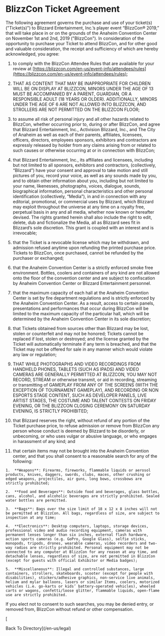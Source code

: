 BlizzCon Ticket Agreement
=========================

The following agreement governs the purchase and use of your ticket(s) ("Ticket(s)") to Blizzard Entertainment, Inc.’s player event “BlizzCon® 2019,” that will take place in or on the grounds of the Anaheim Convention Center on November 1st and 2nd, 2019 ("BlizzCon"). In consideration of the opportunity to purchase your Ticket to attend BlizzCon, and for other good and valuable consideration, the receipt and sufficiency of which are hereby acknowledged, you agree:

1.  to comply with the BlizzCon Attendee Rules that are available for your review at [https://blizzcon.com/en-us/event-info/attendees/rules](https://blizzcon.com/en-us/event-info/attendees/rules);
    
2.  THAT AS CONTENT THAT MAY BE INAPPROPRIATE FOR CHILDREN WILL BE ON DISPLAY AT BLIZZCON, MINORS UNDER THE AGE OF 13 MUST BE ACCOMPANIED BY A PARENT, GUARDIAN, OR A RESPONSIBLE ADULT (18 YEARS OR OLDER). ADDITIONALLY, MINORS UNDER THE AGE OF 6 ARE NOT ALLOWED INTO BLIZZCON, AND STROLLERS ARE NOT PERMITTED ON THE BLIZZCON FLOOR;
    
3.  to assume all risk of personal injury and all other hazards related to BlizzCon, whether occurring prior to, during or after BlizzCon, and agree that Blizzard Entertainment, Inc., Activision Blizzard, Inc., and The City of Anaheim as well as each of their parents, affiliates, licensees, officers, directors, employees sponsors, exhibitors and contractors are expressly released by holder from any claims arising from or related to such causes or otherwise occurring at or in connection with BlizzCon;
    
4.  that Blizzard Entertainment, Inc., its affiliates and licensees, including but not limited to all sponsors, exhibitors and contractors, (collectively, “Blizzard”) have your consent and approval to take motion and still pictures of you, record your voice, as well as any sounds made by you, and to obtain other information about you, including but not limited to your name, likenesses, photographs, voices, dialogue, sounds, biographical information, personal characteristics and other personal identification (collectively, “Media”), in and in connection with any editorial, promotional, or commercial uses by Blizzard, which Blizzard may exploit throughout the universe at any time on a royalty free, perpetual basis in any and all media, whether now known or hereafter devised. The rights granted herein shall also include the right to edit, delete, dub and fictionalize the Media, all as Blizzard sees fit in Blizzard’s sole discretion. This grant is coupled with an interest and is irrevocable;
    
5.  that the Ticket is a revocable license which may be withdrawn, and admission refused anytime upon refunding the printed purchase price. Tickets to BlizzCon, once purchased, cannot be refunded by the purchaser or exchanged;
    
6.  that the Anaheim Convention Center is a strictly enforced smoke free environment. Bottles, coolers and containers of any kind are not allowed onto the floor of the convention center and are subject to confiscation by Anaheim Convention Center or Blizzard Entertainment personnel.
    
7.  that the maximum capacity of each hall at the Anaheim Convention Center is set by fire department regulations and is strictly enforced by the Anaheim Convention Center. As a result, access to certain panels, presentations and performances that occur during BlizzCon will be limited to the maximum capacity of the particular hall, which will be determined by the Anaheim Convention Center in its sole discretion;
    
8.  that Tickets obtained from sources other than Blizzard may be lost, stolen or counterfeit and may not be honored; Tickets cannot be replaced if lost, stolen or destroyed; and the license granted by the Ticket will automatically terminate if any term is breached, and that the Ticket may not be offered for sale in any manner which would violate any law or regulation;
    
9.  THAT WHILE PHOTOGRAPHS AND VIDEO RECORDINGS FROM HANDHELD PHONES, TABLETS (SUCH AS IPADS) AND VIDEO CAMERAS ARE GENERALLY PERMITTED AT BLIZZCON, YOU MAY NOT RECORD, STREAM or otherwise transmit, or aid in recording, streaming or transmitting of GAMEPLAY FROM ANY OF THE SCREENS (WITH THE EXCEPTION OF TOURNAMENT GAMEPLAY), AND RECORDING OR NON ESPORTS STAGE CONTENT, SUCH AS DEVELOPER PANELS, LIVE ARTIST STAGES, THE COSTUME AND TALENT CONTESTS ON FRIDAY EVENING, OR THE BLIZZCON CLOSING CEREMONY ON SATURDAY EVENING, IS STRICTLY PROHIBITED;
    
10.  that Blizzard reserves the right, without refund of any portion of the Ticket purchase price, to refuse admission or remove from BlizzCon any person whose conduct is deemed by Blizzard to be disorderly, or unbecoming, or who uses vulgar or abusive language, or who engages in harassment of any kind; and
    
11.  that certain items may not be brought into the Anaheim Convention center, and that you shall consent to a reasonable search for any of the following:
    
    1.  **Weapons**: Firearms, fireworks, flammable liquids or aerosol products, knives, daggers, swords, clubs, maces, other crushing or edged weapons, projectiles, air guns, long bows, crossbows are strictly prohibited;
        
    2.  **Food and Beverages**: Outside food and beverages, glass bottles, cans, alcohol, and alcoholic beverages are strictly prohibited. Sealed water bottles are permitted.
        
    3.  **Bags**: Bags over the size limit of 18 x 12 x 8 inches will not be permitted at BlizzCon. All bags, regardless of size, are subject to inspection at any time;
        
    4.  **Electronics**: Desktop computers, laptops, storage devices, professional video and audio recording equipment, cameras with permanent lenses longer than six inches, external flash hardware, action sports cameras (e.g. GoPro, Google Glass), selfie sticks, monopods, tripods, drones, wearable cameras, video recorders and two-way radios are strictly prohibited. Personal equipment may not be connected to any computer at BlizzCon for any reason at any time, and detachable lenses, regardless of size, are not permitted in BlizzCon (except for guests with official Exhibitor or Media badges);
        
    5.  **Miscellaneous**: Illegal and controlled substances, large containers, strollers, skateboards, scooter (except for people with disabilities), stickers/adhesive graphics, non-service live animals, helium and mylar balloons, lasers or similar Items, coolers, motorized vehicles (i.e. go-karts or kids’ battery-operated vehicles), wheeled carts or wagons, confetti/loose glitter, flammable liquids, open-flame use are strictly prohibited.
        

If you elect not to consent to such searches, you may be denied entry, or removed from, BlizzCon without refund or other compensation.

[

Back To Directory](/en-us/legal)